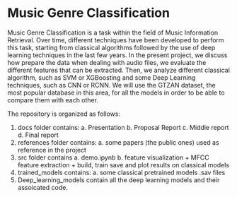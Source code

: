 # Music Genre Classification

Music Genre Classification is a task within the field of Music Information Retrieval. Over time,
different techniques have been developed to perform this task, starting from classical algorithms followed by
the use of deep learning techniques in the last few years. In the present project, we discuss how prepare the
data when dealing with audio files, we evaluate the different features that can be extracted. Then, we analyze
different classical algorithm, such as SVM or XGBoosting and some Deep Learning techniques, such as CNN
or RCNN. We will use the GTZAN dataset, the most popular database in this area, for all the models in order
to be able to compare them with each other.


The repository is organized as follows: 
1. docs folder contains:
  a. Presentation
  b. Proposal Report
  c. Middle report
  d. Final report
2. references folder contains:
  a. some papers (the public ones) used as reference in the project
3. src folder contains
  a. demo.ipynb 
  b. feature visualization + MFCC feature extraction + build, train save and plot results on classical models
4. trained_models contains: 
  a. some classical pretrained models .sav files
5. Deep_learning_models contain all the deep learning models and their assoicated code. 
